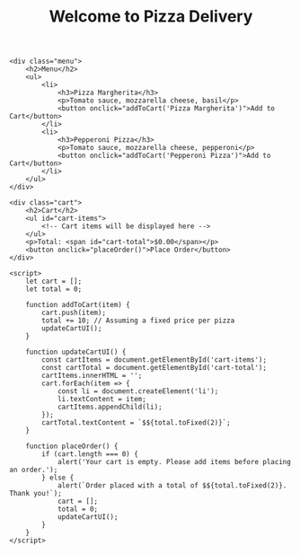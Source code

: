 <!DOCTYPE html>
<html>
<head>
    <title>Pizza Delivery</title>
    <link rel="stylesheet" type="text/css" href="styles.css">
</head>
<body>
    <header>
        <h1>Welcome to Pizza Delivery</h1>
    </header>

    <div class="menu">
        <h2>Menu</h2>
        <ul>
            <li>
                <h3>Pizza Margherita</h3>
                <p>Tomato sauce, mozzarella cheese, basil</p>
                <button onclick="addToCart('Pizza Margherita')">Add to Cart</button>
            </li>
            <li>
                <h3>Pepperoni Pizza</h3>
                <p>Tomato sauce, mozzarella cheese, pepperoni</p>
                <button onclick="addToCart('Pepperoni Pizza')">Add to Cart</button>
            </li>
        </ul>
    </div>

    <div class="cart">
        <h2>Cart</h2>
        <ul id="cart-items">
            <!-- Cart items will be displayed here -->
        </ul>
        <p>Total: <span id="cart-total">$0.00</span></p>
        <button onclick="placeOrder()">Place Order</button>
    </div>

    <script>
        let cart = [];
        let total = 0;

        function addToCart(item) {
            cart.push(item);
            total += 10; // Assuming a fixed price per pizza
            updateCartUI();
        }

        function updateCartUI() {
            const cartItems = document.getElementById('cart-items');
            const cartTotal = document.getElementById('cart-total');
            cartItems.innerHTML = '';
            cart.forEach(item => {
                const li = document.createElement('li');
                li.textContent = item;
                cartItems.appendChild(li);
            });
            cartTotal.textContent = `$${total.toFixed(2)}`;
        }

        function placeOrder() {
            if (cart.length === 0) {
                alert('Your cart is empty. Please add items before placing an order.');
            } else {
                alert(`Order placed with a total of $${total.toFixed(2)}. Thank you!`);
                cart = [];
                total = 0;
                updateCartUI();
            }
        }
    </script>
</body>
</html>
